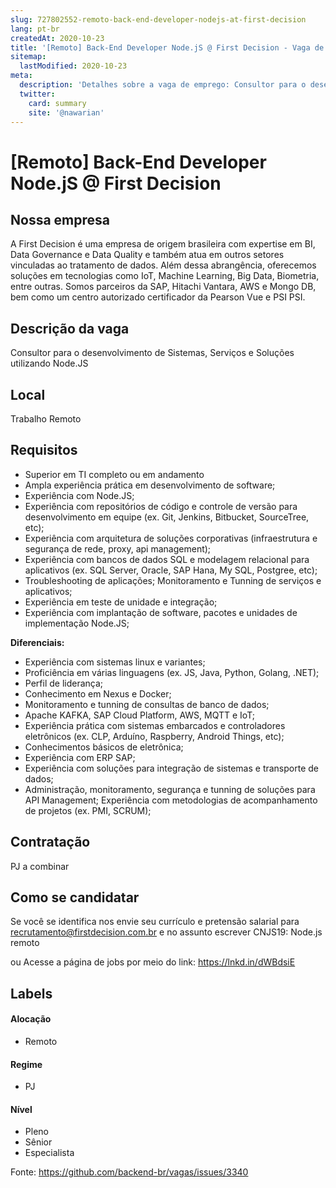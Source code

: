 ```yaml
---
slug: 727802552-remoto-back-end-developer-nodejs-at-first-decision
lang: pt-br
createdAt: 2020-10-23
title: '[Remoto] Back-End Developer Node.jS @ First Decision - Vaga de Emprego'
sitemap:
  lastModified: 2020-10-23
meta:
  description: 'Detalhes sobre a vaga de emprego: Consultor para o desenvolvimento de Sistemas, Serviços e Soluções utilizando Node.JS'
  twitter:
    card: summary
    site: '@nawarian'
---
```


# [Remoto] Back-End Developer Node.jS @ First Decision

##  Nossa empresa

A First Decision é uma empresa de origem brasileira com expertise em BI, Data Governance e Data Quality e também atua em outros setores vinculadas ao tratamento de dados. Além dessa abrangência, oferecemos soluções em tecnologias como IoT, Machine Learning, Big Data, Biometria, entre outras. Somos parceiros da SAP, Hitachi Vantara, AWS e Mongo DB, bem como um centro autorizado certificador da Pearson Vue e PSI PSI.

## Descrição da vaga

Consultor para o desenvolvimento de Sistemas, Serviços e Soluções utilizando Node.JS

## Local

Trabalho Remoto

## Requisitos
- Superior em TI completo ou em andamento
- Ampla experiência prática em desenvolvimento de software;
- Experiência com Node.JS;
- Experiência com repositórios de código e controle de versão para desenvolvimento em equipe (ex. Git, Jenkins, Bitbucket, SourceTree, etc);
- Experiência com arquitetura de soluções corporativas (infraestrutura e segurança de rede, proxy, api management);
- Experiência com bancos de dados SQL e modelagem relacional para aplicativos (ex. SQL Server, Oracle, SAP Hana, My SQL, Postgree, etc);
- Troubleshooting de aplicações; Monitoramento e Tunning de serviços e aplicativos;
- Experiência em teste de unidade e integração;
- Experiência com implantação de software, pacotes e unidades de implementação Node.JS;

**Diferenciais:**
- Experiência com sistemas linux e variantes;
- Proficiência em várias linguagens (ex. JS, Java, Python, Golang, .NET);
- Perfil de liderança;
- Conhecimento em Nexus e Docker;
- Monitoramento e tunning de consultas de banco de dados;
- Apache KAFKA, SAP Cloud Platform, AWS, MQTT e IoT;
- Experiência prática com sistemas embarcados e controladores eletrônicos (ex. CLP, Arduíno, Raspberry, Android Things, etc);
- Conhecimentos básicos de eletrônica;
- Experiência com ERP SAP;
- Experiência com soluções para integração de sistemas e transporte de dados;
- Administração, monitoramento, segurança e tunning de soluções para API Management; Experiência com metodologias de acompanhamento de projetos (ex. PMI, SCRUM);

## Contratação

PJ a combinar

## Como se candidatar

Se você se identifica nos envie seu currículo e pretensão salarial para recrutamento@firstdecision.com.br e no assunto escrever CNJS19: Node.js remoto

ou Acesse a página de jobs por meio do link: https://lnkd.in/dWBdsiE

## Labels
<!-- retire os labels que não fazem sentido à vaga -->

#### Alocação
- Remoto

#### Regime
- PJ

#### Nível
- Pleno
- Sênior
- Especialista




Fonte: https://github.com/backend-br/vagas/issues/3340